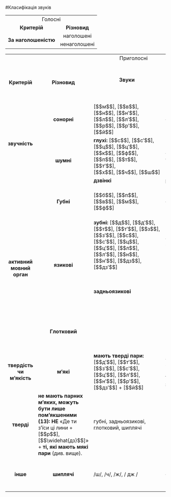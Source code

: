 #Класифікація звуків

<table>
<tr>
	<td colspan="2"><center><span class="p1">Голосні</span></center></td>
</tr>
  <tr>
		<td><center><b>Критерій</b></center></td>
		<td><center><b>Різновид</b></center></td>
  </tr>
  <tr>
  	<td rowspan="2" class="row-span"><center><b>За наголошеністю</b></center></td>
  <td><center>наголошені</center></td>
  <tr><td><center>ненаголошені</center></td></tr>
</table>

<table>
<col width="15%">
<col width="25%">
<col width="25%">
<col width="35%">
  <tr>
  <td colspan="5"><center><span class="p1">Приголосні</b></center></td>
  </tr>
  <tr>
  <td><center><b>Критерій</b></center></td>
  <td><center><b>Різновид</b></center></td> 
  <td><center><b>Звуки</p></center></td> 
  <td><center><b>Як запам’ятати</b></center></td> 
  <td><center><b>Для чого мені це знати?</b> (зв’язок із іншими розділами мовознавства)</center></td> 
  <tr>
	<td rowspan="3" class="row-span"><b>звучність</b></td>
	<td><center><b>cонорні</b></center></td>
	<td><span style="white-space: nowrap">[$$м$$],</span> <span style="white-space: nowrap">[$$в$$],</span> <span style="white-space: nowrap">[$$н$$],</span> <span style="white-space: nowrap">[$$н′$$],</span> <span style="white-space: nowrap">[$$л$$],</span> <span style="white-space: nowrap">[$$л′$$],</span> <span style="white-space: nowrap">[$$р$$],</span> <span style="white-space: nowrap">[$$р′$$],</span> <span style="white-space: nowrap">[$$й$$]</span></td>
	<td>«Ми винили рай»</td>
	<td rowspan="3" class="row-span">
		орфоепія (уподібнення звуків), орфографія (правопис дзвінких і глухих приголосних, правопис префіксів)
	</td>
  </tr>
  <tr>
  	<td rowspan="2" class="row-span">
  		<center><b>шумні</b></center>
  	</td>
  	<td>
  		<b>глухі:</b> <span style="white-space: nowrap">[$$с$$],</span> <span style="white-space: nowrap">[$$с′$$],</span> <span style="white-space: nowrap">[$$ц$$],</span> <span style="white-space: nowrap">[$$ц′$$],</span> <span style="white-space: nowrap">[$$к$$],</span> <span style="white-space: nowrap">[$$ф$$],</span> <span style="white-space: nowrap">[$$п$$],</span> <span style="white-space: nowrap">[$$т$$],</span> <span style="white-space: nowrap">[$$т′$$],</span> <span style="white-space: nowrap">[$$х$$], <span style="white-space: nowrap">[$$ч$$],</span> <span style="white-space: nowrap">[$$ш$$]</span>
  	</td>
  	<td>
  		«Усе це кафе, птах і чаша»
  	</td>
  </tr>
  <tr>
  	<td><b>дзвінкі</b></td>
  	<td>решта</td>
  </tr>
  <tr>
  	<td rowspan="4" class="row-span"><center><b>активний мовний орган</b></center></td>
  	<td><center><b>Губні</b></center></td>
  	<td><span style="white-space: nowrap">[$$б$$],</span> <span style="white-space: nowrap">[$$п$$],</span> <span style="white-space: nowrap">[$$в$$],</span> <span style="white-space: nowrap">[$$м$$],</span> <span style="white-space: nowrap">[$$ф$$]</span></td>
  	<td>«Мавпа Буф»</td>
  	<td>орфоепія (пом’якшення приголосних), орфографія (апостроф)</td>
  </tr>
  <tr>
  	<td rowspan="2" class="row-span"><center><b>язикові</b></center></td>
  	<td><b>зубні:</b> <span style="white-space: nowrap">[$$д$$],</span> <span style="white-space: nowrap">[$$д′$$],</span> <span style="white-space: nowrap">[$$т$$],</span> <span style="white-space: nowrap">[$$т′$$],</span> <span style="white-space: nowrap">[$$з$$],</span> <span style="white-space: nowrap">[$$з′$$],</span> <span style="white-space: nowrap">[$$с$$],</span> <span style="white-space: nowrap">[$$с′$$],</span> <span style="white-space: nowrap">[$$ц$$],</span> <span style="white-space: nowrap">[$$ц′$$],</span> <span style="white-space: nowrap">[$$л$$],</span> <span style="white-space: nowrap">[$$л′$$],</span> <span style="white-space: nowrap">[$$н$$],</span> <span style="white-space: nowrap">[$$н′$$],</span> <span style="white-space: nowrap">[$$дз$$],</span> <span style="white-space: nowrap">[$$дз′$$]</span></td>
  	<td>«Де ти з’їси ці лини» + <span style="white-space: nowrap">[$$\widehat{дз}$$]</span></td>
  	<td>орфографія (подовження, м’який знак)</td>
  </tr>
  <tr>
  	<td><b>задньоязикові</b></td>
  	<td><span style="white-space: nowrap">[$$ґ$$],</span> <span style="white-space: nowrap">[$$к$$],</span> <span style="white-space: nowrap">[$$х$$]</span></td>
  	<td>орфоепія (пом’якшення приголосних), орфографія (апостроф, м’який знак)</td>
  </tr>
  <tr>
  	<td><center><b>Глотковий</b></center></td>
  	<td></td>
  	<td><span style="white-space: nowrap">[$$г$$]</span></td>
  	<td>орфоепія (пом’якшення приголосних), орфографія (апостроф, м’який знак)</td>
  </tr>
  <tr>
  	<td><center><b>твердість чи м’якість</b></center></td>
  	<td><center><b>м’які</b></center></td>
  	<td><b>мають тверді пари:</b> <span style="white-space: nowrap">[$$д′$$],</span> <span style="white-space: nowrap">[$$т′$$],</span> <span style="white-space: nowrap">[$$з′$$],</span> <span style="white-space: nowrap">[$$с′$$],</span> <span style="white-space: nowrap">[$$ц′$$],</span> <span style="white-space: nowrap">[$$л′$$],</span> <span style="white-space: nowrap">[$$н′$$],</span> <span style="white-space: nowrap">[$$р′$$],</span> <span style="white-space: nowrap">[$$дз′$$]</span> + <span style="white-space: nowrap">[$$й$$]</span></td>
  	<td>«Де ти з’їси ці лини + <span style="white-space: nowrap">[$$р$$],</span> <span style="white-space: nowrap">[$$\widehat{дз}$$]».</span><br>
  	<span class="p1">УВАГА!</span> <span style="white-space: nowrap">[$$й$$]</span> – завжди м’який</td>
  	<td rowspan="2" class="row-span">орфоепія (м’якість і пом’якшення приголосних), орфографія (апостроф, м’який знак)</td>
  </tr>
  <tr>
  	<td><center><b>тверді</b></center></td>
  	<td><b>не мають парних м’яких, можуть бути лише пом’якшеними (13):</b> <b>НЕ</b> «Де ти з’їси ці лини + <span style="white-space: nowrap">[$$р$$],</span> <span style="white-space: nowrap">[$$\widehat{дз}$$]</span>» + <b>ті, які мають мякі пари</b> (див. вище).</td>
  	<td>губні, задньоязикові, глотковий, шиплячі</td>
  	<td></td>
  </tr>
  <tr>
  	<td><center><b>інше</b></center></td>
  	<td><center><b>шиплячі</b></center></td>
  	<td>/ш/, /ч/, /ж/, / дж /</td>
  	<td>«Ще їжджу»</td>
  	<td>орфоепія (пом’якшення приголосних), орфографія (подовження)</td>
  </tr>
</table>